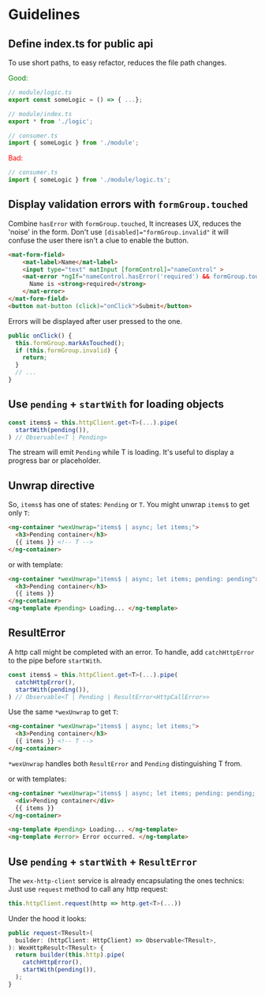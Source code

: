 # Guidelines

## Define index.ts for public api
To use short paths, to easy refactor, reduces the file path changes.

<span style="color: green;">Good:</span>
```typescript
// module/logic.ts
export const someLogic = () => { ...};

// module/index.ts
export * from './logic';

// consumer.ts
import { someLogic } from './module';
```

<span style="color: red;">Bad:</span>

```typescript
// consumer.ts
import { someLogic } from './module/logic.ts';
```
## Display validation errors with `formGroup.touched`
Combine `hasError` with `formGroup.touched`, It increases UX, reduces the 'noise' in the form.
Don't use `[disabled]="formGroup.invalid"` it will confuse the user there isn't a clue to enable the button.
```html
<mat-form-field>
    <mat-label>Name</mat-label>
    <input type="text" matInput [formControl]="nameControl" >
    <mat-error *ngIf="nameControl.hasError('required') && formGroup.touched">
      Name is <strong>required</strong>
    </mat-error>
</mat-form-field>
<button mat-button (click)="onClick">Submit</button>
```
Errors will be displayed after user pressed to the one.
```typescript
public onClick() {
  this.formGroup.markAsTouched();
  if (this.formGroup.invalid) {
    return;
  }
  // ...
}
```

## Use `pending` + `startWith` for loading objects
```typescript
const items$ = this.httpClient.get<T>(...).pipe(
  startWith(pending()),
) // Observable<T | Pending>
```
The stream will emit `Pending` while T is loading. It's useful to display a progress bar or placeholder.
## Unwrap directive
So, `items$` has one of states: `Pending` or `T`. You might unwrap `items$` to get only `T`:
```html
<ng-container *wexUnwrap="items$ | async; let items;">
  <h3>Pending container</h3>
  {{ items }} <!-- T -->
</ng-container>
```
or with template:
```html
<ng-container *wexUnwrap="items$ | async; let items; pending: pending">
  <h3>Pending container</h3>
  {{ items }}
</ng-container>
<ng-template #pending> Loading... </ng-template>
```
## ResultError
A http call might be completed with an error. To handle, add `catchHttpError` to the pipe before `startWith`.
```typescript
const items$ = this.httpClient.get<T>(...).pipe(
  catchHttpError(),
  startWith(pending()),
) // Observable<T | Pending | ResultError<HttpCallError>>
```
Use the same `*wexUnwrap` to get `T`:
```html
<ng-container *wexUnwrap="items$ | async; let items;">
  <h3>Pending container</h3>
  {{ items }} <!-- T -->
</ng-container>
```
`*wexUnwrap` handles both `ResultError` and `Pending` distinguishing T from.

or with templates:
```html
<ng-container *wexUnwrap="items$ | async; let items; pending: pending; error: error">
  <div>Pending container</div>
  {{ items }}
</ng-container>

<ng-template #pending> Loading... </ng-template>
<ng-template #error> Error occurred. </ng-template>
```
## Use `pending` + `startWith` + `ResultError`
The `wex-http-client` service is already encapsulating the ones technics:
Just use `request` method to call any http request:
```typescript
this.httpClient.request(http => http.get<T>(...))
```
Under the hood it looks:
```typescript
public request<TResult>(
  builder: (httpClient: HttpClient) => Observable<TResult>,
): WexHttpResult<TResult> {
  return builder(this.http).pipe(
    catchHttpError(),
    startWith(pending()),
  );
}
```
